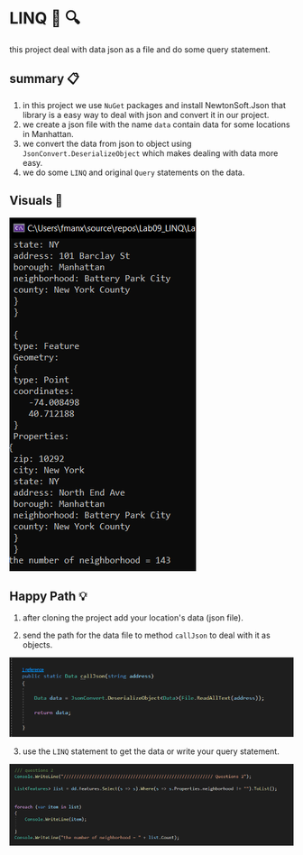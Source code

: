 # LINQ :floppy_disk: :mag: 
this project deal with data json as a file and do some query statement.

## summary :clipboard:
1. in this project we use `NuGet` packages and install NewtonSoft.Json that library is a easy way to deal with json and convert it in our project.
2. we create a json file with the name `data` contain data for some locations in Manhattan.
3. we convert the data from json to object using `JsonConvert.DeserializeObject` which makes dealing with data more easy.
4. we do some `LINQ` and original `Query` statements on the data.

## Visuals  :bookmark_tabs:

![img](./image/visualResult.PNG)  

## Happy Path :bulb:

1. after cloning the project add your location's data (json file).


2. send the path for the data file to method `callJson` to deal with it as objects.

![img](./image/callJson.PNG)   

3. use the `LINQ` statement to get the data or write your query statement.


![img](./image/linqQuery.PNG)